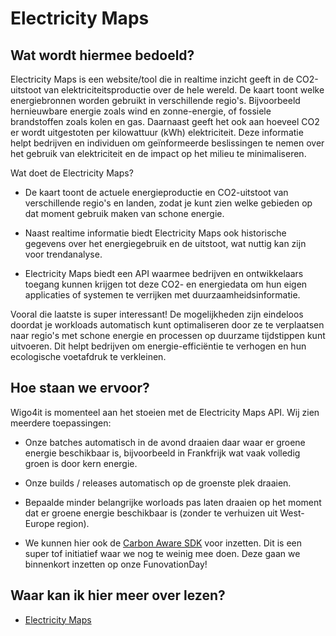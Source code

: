 # Electricity Maps

## Wat wordt hiermee bedoeld?
Electricity Maps is een website/tool die in realtime inzicht geeft in de CO2-uitstoot van elektriciteitsproductie over de hele wereld. De kaart toont welke energiebronnen worden gebruikt in verschillende regio's. Bijvoorbeeld hernieuwbare energie zoals wind en zonne-energie, of fossiele brandstoffen zoals kolen en gas. Daarnaast geeft het ook aan hoeveel CO2 er wordt uitgestoten per kilowattuur (kWh) elektriciteit. Deze informatie helpt bedrijven en individuen om geïnformeerde beslissingen te nemen over het gebruik van elektriciteit en de impact op het milieu te minimaliseren.

Wat doet de Electricity Maps?

- De kaart toont de actuele energieproductie en CO2-uitstoot van verschillende regio's en landen, zodat je kunt zien welke gebieden op dat moment gebruik maken van schone energie.

- Naast realtime informatie biedt Electricity Maps ook historische gegevens over het energiegebruik en de uitstoot, wat nuttig kan zijn voor trendanalyse.

- Electricity Maps biedt een API waarmee bedrijven en ontwikkelaars toegang kunnen krijgen tot deze CO2- en energiedata om hun eigen applicaties of systemen te verrijken met duurzaamheidsinformatie.

Vooral die laatste is super interessant! De mogelijkheden zijn eindeloos doordat je workloads automatisch kunt optimaliseren door ze te verplaatsen naar regio's met schone energie en processen op duurzame tijdstippen kunt uitvoeren. Dit helpt bedrijven om energie-efficiëntie te verhogen en hun ecologische voetafdruk te verkleinen.

## Hoe staan we ervoor?
Wigo4it is momenteel aan het stoeien met de Electricity Maps API. Wij zien meerdere toepassingen: 

- Onze batches automatisch in de avond draaien daar waar er groene energie beschikbaar is, bijvoorbeeld in Frankfrijk wat vaak volledig groen is door kern energie.

- Onze builds / releases automatisch op de groenste plek draaien.

- Bepaalde minder belangrijke worloads pas laten draaien op het moment dat er groene energie beschikbaar is (zonder te verhuizen uit West-Europe region). 

- We kunnen hier ook de <a href="https://carbon-aware-sdk.greensoftware.foundation/" target="_blank">Carbon Aware SDK</a> voor inzetten. Dit is een super tof initiatief waar we nog te weinig mee doen. Deze gaan we binnenkort inzetten op onze FunovationDay!

## Waar kan ik hier meer over lezen?
- <a href="https://app.electricitymaps.com/zone/NL" target="_blank">Electricity Maps</a>